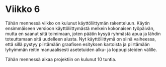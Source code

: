 # Viikko 6

Tähän mennessä viikko on kulunut käyttöliittymän rakenteluun. Käytin ensimmäiseen versioon käyttöliittymästä melkein kokonaisen työpäivän, mutta en saanut sitä toimimaan, joten päätin kysyä ryhmästä apua ja lähdin toteuttamaan sitä uudelleen alusta. Nyt käyttöliittymä on siinä vaiheessa, että sillä pystyy piirtämään graafisen esityksen kartoista ja piirtämään lyhyimmän reitin manuaalisesti asetetuiden alku- ja loppupisteiden välille.

Tähän mennessä aikaa projektiin on kulunut 10 tuntia.
